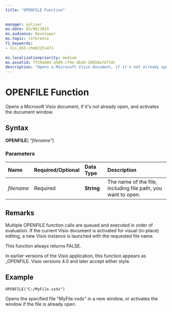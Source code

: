 ```yaml
---
title: "OPENFILE Function"
 
 
manager: soliver
ms.date: 03/09/2015
ms.audience: Developer
ms.topic: reference
f1_keywords:
- Vis_DSS.chm82251471
 
ms.localizationpriority: medium
ms.assetid: ff59ab04-a589-cf9e-db3b-20658a7dffdc
description: "Opens a Microsoft Visio document, if it's not already open, and activates the document window."
---
```


# OPENFILE Function

Opens a Microsoft Visio document, if it's not already open, and activates the document window.
  
## Syntax

 **OPENFILE**( _"filename"_)
  
### Parameters

|**Name**|**Required/Optional**|**Data Type**|**Description**|
|:-----|:-----|:-----|:-----|
| _filename_ <br/> |Required  <br/> |**String** <br/> |The name of the file, including file path, you want to open.  <br/> |
   
## Remarks

Multiple OPENFILE function calls are queued and executed in order of evaluation. If the current Visio document is activated for visual (in-place) editing, a new Visio instance is launched with the requested file name. 
  
This function always returns FALSE. 
  
In earlier versions of the Visio application, this function appears as _OPENFILE. Visio versions 4.0 and later accept either style. 
  
## Example

 `OPENFILE("C:/MyFile.vsdx")`
  
Opens the specified file "MyFile.vsdx" in a new window, or activates the window if the file is already open. 
  

